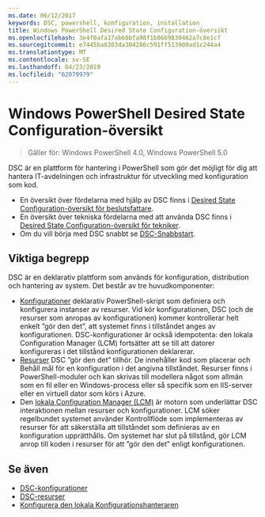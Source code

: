 ```yaml
---
ms.date: 06/12/2017
keywords: DSC, powershell, konfiguration, installation
title: Windows PowerShell Desired State Configuration-översikt
ms.openlocfilehash: 3e4f0afa17ab60bfa98f1b86b9830462a7c8e1cf
ms.sourcegitcommit: e7445ba8203da304286c591ff513900ad1c244a4
ms.translationtype: MT
ms.contentlocale: sv-SE
ms.lasthandoff: 04/23/2019
ms.locfileid: "62079979"
---
```

# <a name="windows-powershell-desired-state-configuration-overview"></a>Windows PowerShell Desired State Configuration-översikt

> Gäller för: Windows PowerShell 4.0, Windows PowerShell 5.0

DSC är en plattform för hantering i PowerShell som gör det möjligt för dig att hantera IT-avdelningen och infrastruktur för utveckling med konfiguration som kod.

- En översikt över fördelarna med hjälp av DSC finns i [Desired State Configuration-översikt för beslutsfattare](decisionMaker.md).
- En översikt över tekniska fördelarna med att använda DSC finns i [Desired State Configuration-översikt för tekniker](DscForEngineers.md).
- Om du vill börja med DSC snabbt se [DSC-Snabbstart](../quickstarts/website-quickstart.md).

## <a name="key-concepts"></a>Viktiga begrepp

DSC är en deklarativ plattform som används för konfiguration, distribution och hantering av system. Det består av tre huvudkomponenter:

- [Konfigurationer](../configurations/configurations.md) deklarativ PowerShell-skript som definiera och konfigurera instanser av resurser.
    Vid kör konfigurationen, DSC (och de resurser som anropas av konfigurationen) kommer kontrollerar helt enkelt ”gör den det”, att systemet finns i tillståndet anges av konfigurationen.
    DSC-konfigurationer är också idempotenta: den lokala Configuration Manager (LCM) fortsätter att se till att datorer konfigureras i det tillstånd konfigurationen deklarerar.
- [Resurser](../resources/resources.md) DSC ”gör den det” tillhör. De innehåller kod som placerar och Behåll mål för en konfiguration i det angivna tillståndet.
    Resurser finns i PowerShell-moduler och kan skrivas till modellera något som allmän som en fil eller en Windows-process eller så specifik som en IIS-server eller en virtuell dator som körs i Azure.
- Den [lokala Configuration Manager (LCM)](../managing-nodes/metaConfig.md) är motorn som underlättar DSC interaktionen mellan resurser och konfigurationer.
    LCM söker regelbundet systemet använder Kontrollflöde som implementeras av resurser för att säkerställa att tillståndet som definieras av en konfiguration upprätthålls.
    Om systemet har slut på tillstånd, gör LCM anrop till koden i resurser för att ”gör den det” enligt konfigurationen.

## <a name="see-also"></a>Se även

- [DSC-konfigurationer](../configurations/configurations.md)
- [DSC-resurser](../resources/resources.md)
- [Konfigurera den lokala Konfigurationshanteraren](../managing-nodes/metaConfig.md)
